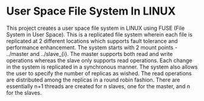 # User Space File System In LINUX
This project creates a user space file system in LINUX using FUSE (File System in User Space). This is a replicated file system wherein each file is replicated at 2 different locations which supports fault tolerance and performance enhancement. The system starts with 2 mount points - ../master and ../slave_{i}. The master supports both read and write operations whereas the slave only supports read operations. Each change in the system is replicated in a synchronous manner. The system also allows the user to specify the number of replicas as wished. The read operations are distributed among the replicas in a round robin fashion.
There are essentially n+1 threads are created for n slaves, one for the master, and n for the slaves.


